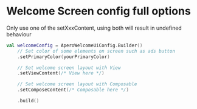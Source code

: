 Welcome Screen config full options
==================

Only use one of the setXxxContent, using both will result in undefined behaviour

```kotlin
val welcomeConfig = AperoWelcomeUiConfig.Builder()
    // Set color of some elements on screen such as ads button
    .setPrimaryColor(yourPrimaryColor)

    // Set welcome screen layout with View
    .setViewContent(/* View here */)

    // Set welcome screen layout with Composable
    .setComposeContent(/* Composable here */)

    .build()
```